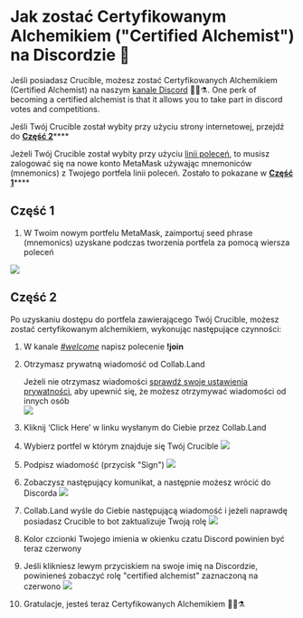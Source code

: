 # Jak zostać Certyfikowanym Alchemikiem \("Certified Alchemist"\) na Discordzie 💬

Jeśli posiadasz Crucible, możesz zostać Certyfikowanych Alchemikiem \(Certified Alchemist\) na naszym [kanale Discord](https://discord.com/invite/qWQQMMKjKe) 🧙‍♂️⚗.  One perk of becoming a certified alchemist is that it allows you to take part in discord votes and competitions.

Jeśli Twój Crucible został wybity przy użyciu strony internetowej, przejdź do [**Część 2**](how-to-become-a-certified-alchemist-on-discord.md#czesc-2)\*\*\*\*

Jeżeli Twój Crucible  został wybity przy użyciu [linii poleceń](https://github.com/alchemistcoin/alchemist), to musisz zalogować się na nowe konto MetaMask używając mnemoniców \(mnemonics\)  z Twojego portfela linii poleceń. Zostało to pokazane w [**Część 1**](how-to-become-a-certified-alchemist-on-discord.md#czesc-1)\*\*\*\*

## **Część 1**

1. W Twoim nowym portfelu MetaMask, zaimportuj seed phrase \(mnemonics\) uzyskane podczas tworzenia portfela za pomocą wiersza poleceń

![](https://i.imgur.com/4RxfjZs.png)

## **Część 2**

Po uzyskaniu dostępu do portfela zawierającego Twój Crucible, możesz zostać certyfikowanym alchemikiem, wykonując następujące czynności:

1. W kanale [_\#welcome_](http://discord.alchemist.wtf) napisz polecenie **!join**
2. Otrzymasz prywatną wiadomość od Collab.Land

   Jeżeli nie otrzymasz wiadomości [sprawdź swoje ustawienia prywatności](https://support.discord.com/hc/en-us/articles/217916488-Blocking-Privacy-Settings-), aby upewnić się, że możesz otrzymywać wiadomości od innych osób  
   ![](https://i.imgur.com/2UvO1ZL.png)

3. Kliknij ‘Click Here’ w linku wysłanym do Ciebie przez Collab.Land
4. Wybierz portfel w którym znajduje się Twój Crucible ![](https://i.imgur.com/y4bXisJ.png)
5. Podpisz wiadomość \(przycisk "Sign"\) ![](https://i.imgur.com/nF29cFo.png)
6. Zobaczysz następujący komunikat, a następnie możesz wrócić do Discorda ![](https://i.imgur.com/WVIelT9.png)
7. Collab.Land wyśle do Ciebie następującą wiadomość i jeżeli naprawdę posiadasz Crucible to bot zaktualizuje Twoją rolę ![](https://i.imgur.com/1UMmipM.png)
8. Kolor czcionki Twojego imienia w okienku czatu Discord  powinien być teraz czerwony
9. Jeśli klikniesz lewym przyciskiem na swoje imię na Discordzie, powinieneś zobaczyć rolę "certified alchemist" zaznaczoną na czerwono ![](https://i.imgur.com/KTO91Q1.png)
10. Gratulacje, jesteś teraz Certyfikowanych Alchemikiem 🧙‍♂️⚗

